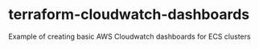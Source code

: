 # terraform-cloudwatch-dashboards
Example of creating basic AWS Cloudwatch dashboards for ECS clusters
